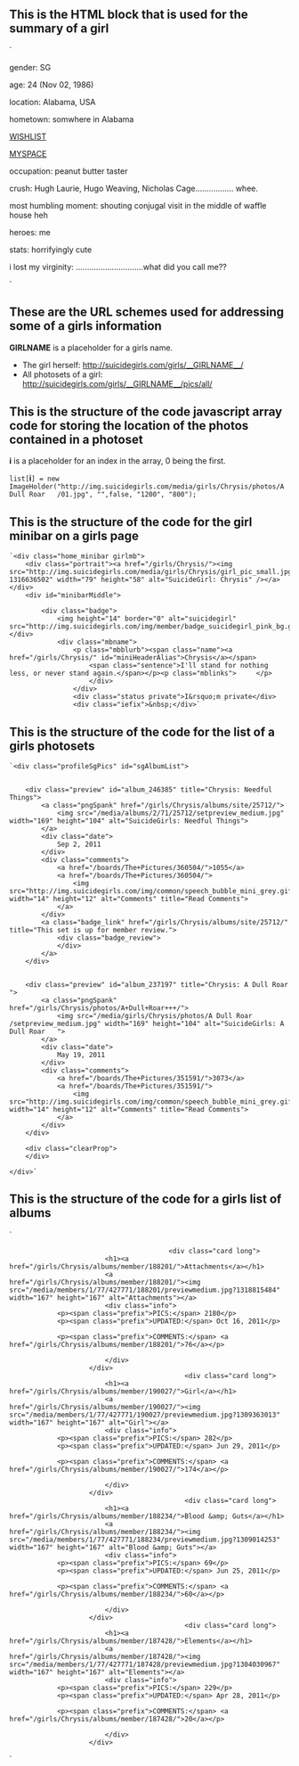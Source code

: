 This is the HTML block that is used for the summary of a girl
-------------------------------------------------------------

` <div class="summary">
	<p><span>gender:</span> SG</p>
	<p><span>age:</span> 24 (Nov 02, 1986)</p>
	<p><span>location:</span> Alabama, USA</p>
	<p><span>hometown:</span> somwhere in Alabama</p>
	<p><span><a href="http://www.amazon.com/gp/registry/H56VOJO1E3S1" title="http://www.amazon.com/gp/registry/H56VOJO1E3S1" target="_blank">WISHLIST</a></span></p>
	<p><span><a href="http://www.myspace.com/aledasuicide" title="http://www.myspace.com/aledasuicide" target="_blank">MYSPACE</a></span></p>
	<p><span>occupation:</span> peanut butter taster</p><p><span>crush:</span> Hugh Laurie, Hugo Weaving, Nicholas Cage................. whee.</p>
	<p><span>most humbling moment:</span> shouting conjugal visit in the middle of waffle house heh</p><p><span>heroes:</span> me</p>
	<p><span>stats:</span> horrifyingly cute</p><p><span>i lost my virginity:</span> ..............................what did you call me??</p>
</div> `

These are the URL schemes used for addressing some of a girls information
-------------------------------------------------------------------------

__GIRLNAME__ is a placeholder for a girls name.

* The girl herself:        http://suicidegirls.com/girls/__GIRLNAME__/
* All photosets of a girl: http://suicidegirls.com/girls/__GIRLNAME__/pics/all/

This is the structure of the code javascript array code for storing the location of the photos contained in a photoset
----------------------------------------------------------------------------------------------------------------------

__i__ is a placeholder for an index in the array, 0 being the first.

`list[`__i__`] = new ImageHolder("http://img.suicidegirls.com/media/girls/Chrysis/photos/A Dull Roar   /01.jpg", "",false, "1200", "800");`

This is the structure of the code for the girl minibar on a girls page
----------------------------------------------------------------------

	`<div class="home_minibar girlmb">
		<div class="portrait"><a href="/girls/Chrysis/"><img src="http://img.suicidegirls.com/media/girls/Chrysis/girl_pic_small.jpg?1316636502" width="79" height="58" alt="SuicideGirl: Chrysis" /></a></div>
		<div id="minibarMiddle">

			<div class="badge">
				<img height="14" border="0" alt="suicidegirl" src="http://img.suicidegirls.com/img/member/badge_suicidegirl_pink_bg.gif"/></div>
				<div class="mbname">
					<p class="mbblurb"><span class="name"><a href="/girls/Chrysis/" id="miniHeaderAlias">Chrysis</a></span>
						<span class="sentence">I'll stand for nothing less, or never stand again.</span></p><p class="mblinks">		</p>
						</div>
					</div>
					<div class="status private">I&rsquo;m private</div>
					<div class="iefix">&nbsp;</div>`

This is the structure of the code for the list of a girls photosets
-------------------------------------------------------------------

	`<div class="profileSgPics" id="sgAlbumList">
		
		
		<div class="preview" id="album_246385" title="Chrysis: Needful Things">
			<a class="pngSpank" href="/girls/Chrysis/albums/site/25712/">
				<img src="/media/albums/2/71/25712/setpreview_medium.jpg" width="169" height="104" alt="SuicideGirls: Needful Things">
			</a>
			<div class="date">
				Sep 2, 2011
			</div>
			<div class="comments">
				<a href="/boards/The+Pictures/360504/">1055</a>
				<a href="/boards/The+Pictures/360504/">
					<img src="http://img.suicidegirls.com/img/common/speech_bubble_mini_grey.gif" width="14" height="12" alt="Comments" title="Read Comments">
				</a>
			</div>
			<a class="badge_link" href="/girls/Chrysis/albums/site/25712/" title="This set is up for member review.">
				<div class="badge_review">
				</div>
			</a>
		</div>


		<div class="preview" id="album_237197" title="Chrysis: A Dull Roar   ">
			<a class="pngSpank" href="/girls/Chrysis/photos/A+Dull+Roar+++/">
				<img src="/media/girls/Chrysis/photos/A Dull Roar   /setpreview_medium.jpg" width="169" height="104" alt="SuicideGirls: A Dull Roar   ">
			</a>
			<div class="date">
				May 19, 2011
			</div>
			<div class="comments">
				<a href="/boards/The+Pictures/351591/">3073</a>
				<a href="/boards/The+Pictures/351591/">
					<img src="http://img.suicidegirls.com/img/common/speech_bubble_mini_grey.gif" width="14" height="12" alt="Comments" title="Read Comments">
				</a>
			</div>
		</div>

		<div class="clearProp">
		</div>
		
	</div>`

This is the structure of the code for a girls list of albums
------------------------------------------------------------

` <div class="browserContent">

											<div class="card long">
							<h1><a href="/girls/Chrysis/albums/member/188201/">Attachments</a></h1>
							<a href="/girls/Chrysis/albums/member/188201/"><img src="/media/members/1/77/427771/188201/previewmedium.jpg?1318815484" width="167" height="167" alt="Attachments"></a>
							<div class="info">
				<p><span class="prefix">PICS:</span> 2180</p>
				<p><span class="prefix">UPDATED:</span> Oct 16, 2011</p>

				<p><span class="prefix">COMMENTS:</span> <a href="/girls/Chrysis/albums/member/188201/">76</a></p>

							</div>
						</div>
												<div class="card long">
							<h1><a href="/girls/Chrysis/albums/member/190027/">Girl</a></h1>
							<a href="/girls/Chrysis/albums/member/190027/"><img src="/media/members/1/77/427771/190027/previewmedium.jpg?1309363013" width="167" height="167" alt="Girl"></a>
							<div class="info">
				<p><span class="prefix">PICS:</span> 282</p>
				<p><span class="prefix">UPDATED:</span> Jun 29, 2011</p>

				<p><span class="prefix">COMMENTS:</span> <a href="/girls/Chrysis/albums/member/190027/">174</a></p>

							</div>
						</div>
												<div class="card long">
							<h1><a href="/girls/Chrysis/albums/member/188234/">Blood &amp; Guts</a></h1>
							<a href="/girls/Chrysis/albums/member/188234/"><img src="/media/members/1/77/427771/188234/previewmedium.jpg?1309014253" width="167" height="167" alt="Blood &amp; Guts"></a>
							<div class="info">
				<p><span class="prefix">PICS:</span> 69</p>
				<p><span class="prefix">UPDATED:</span> Jun 25, 2011</p>

				<p><span class="prefix">COMMENTS:</span> <a href="/girls/Chrysis/albums/member/188234/">60</a></p>

							</div>
						</div>
												<div class="card long">
							<h1><a href="/girls/Chrysis/albums/member/187428/">Elements</a></h1>
							<a href="/girls/Chrysis/albums/member/187428/"><img src="/media/members/1/77/427771/187428/previewmedium.jpg?1304030967" width="167" height="167" alt="Elements"></a>
							<div class="info">
				<p><span class="prefix">PICS:</span> 229</p>
				<p><span class="prefix">UPDATED:</span> Apr 28, 2011</p>

				<p><span class="prefix">COMMENTS:</span> <a href="/girls/Chrysis/albums/member/187428/">20</a></p>

							</div>
						</div>
</div> `